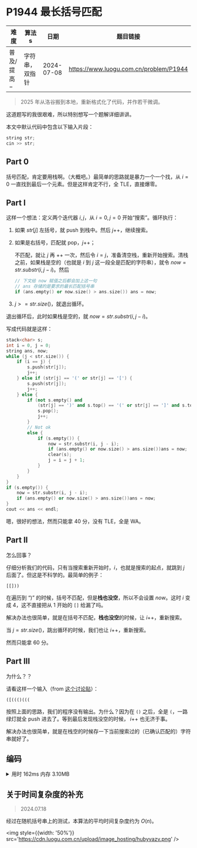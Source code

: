 # P1944 最长括号匹配
| 难度     | 算法s     | 日期         | 题目链接                                   |
| ------ | ------- | ---------- | -------------------------------------- |
| 普及/提高− | 字符串，双指针 | 2024-07-08 | https://www.luogu.com.cn/problem/P1944 |

> 2025 年从洛谷搬到本地，重新格式化了代码，并作若干微调。

这道题写的我很艰难，所以特别想写一个题解详细讲讲。

本文中默认代码中包含以下输入片段：

```cpp
string str;
cin >> str;
```

## Part 0

括号匹配，肯定要用栈啊。（大概吧。）最简单的思路就是暴力一个一个找，从 $i=0$ 一直找到最后一个元素。但是这样肯定不行，全 TLE，直接爆零。

## Part I

这样一个想法：定义两个迭代器 $i,j$，从 $i=0,j=0$ 开始“搜索”。循环执行：

1. 如果 $str[j]$ 左括号，就 push 到栈中。然后 $j$++，继续搜索。

2. 如果是右括号，匹配就 pop，$j$++；
   
    不匹配，就让 $j$ 再 ++ 一次，然后令 $i=j$，准备清空栈，重新开始搜索。清栈之前，如果栈是空的（也就是 $i$ 到 $j$ 这一段全是匹配的字符串），就令 $now=str.substr(i,j-i)$。然后
   
   ```cpp
   // 下文给 now 赋值之后都会加上这一句
   // ans 存储的是要求的最长匹配括号串
   if (ans.empty() or now.size() > ans.size()) ans = now;
   ```

3. $j>=str.size()$，就退出循环。

退出循环后，此时如果栈是空的，就 $now=str.substr(i,j-i)$。

写成代码就是这样：

```cpp
stack<char> s;
int i = 0, j = 0;
string ans, now;
while (j < str.size()) {
    if (i == j) {
        s.push(str[j]);
        j++;
    } else if (str[j] == '(' or str[j] == '[') {
        s.push(str[j]);
        j++;
    } else {
        if (not s.empty() and
            (str[j] == ')' and s.top() == '(' or str[j] == ']' and s.top() == '[')) {
            s.pop();
            j++;
        }
        // Not ok
        else {
            if (s.empty()) {
                now = str.substr(i, j - i);
                if (ans.empty() or now.size() > ans.size())ans = now;
                clear(s);
                j = i = j + 1;
            }
        }
    }
}
if (s.empty()) {
    now = str.substr(i, j - i);
    if (ans.empty() or now.size() > ans.size())ans = now;
}
cout << ans << endl;
```

嗯，很好的想法，然而只能拿 40 分，没有 $\text{TLE}$，全是 $\text{WA}$。

## Part II

怎么回事？

仔细分析我们的代码，只有当搜索重新开始时，$i$，也就是搜索的起点，就跳到 $j$ 后面了。但这是不科学的。最简单的例子：

```
[[]))
```

在遍历到 “)” 的时候，括号不匹配，但是**栈也没空**，所以不会设置 $now$。这时 $i$ 变成 $4$，这不直接把从 $1$ 开始的 `[]` 给漏了吗。

解决办法也很简单，就是在括号不匹配，**栈也没空**的时候，让 $i$++，重新搜索。

当 $j=str.size()$，跳出循环的时候，我们也让 $i$++，重新搜索。

然而只能拿 60 分。

## Part III

为什么？？

请看这样一个输入（from [这个讨论贴](https://www.luogu.com.cn/discuss/698850)）：

```
([((()(((
```

按照上面的思路，我们的程序没有输出。为什么？因为在 `()` 之后，全是 `(`，一路绿灯就全 push 进去了。等到最后发现栈没空的时候， $i$++ 也无济于事。

解决办法也很简单，就是在栈空的时候存一下当前搜索过的（已确认匹配的）字符串就好了。

## 编码

<details>

<summary>用时 162ms 内存 3.10MB</summary>

```cpp
#include <iostream>
#include <string>
#include <stack>
using namespace std;
// ( [ ( ] [ ( ) ] ] ( )
void clear(stack<char>& s) {
    while (not s.empty())s.pop();
}
int main() {
    string str;
    cin >> str;
    // I wanna an O(n) algorithm
    stack<char> s;// This problem you don't use stack, you can AC?
    int i = 0, j = 0;// Iterators, i for begin
    string ans, now;
loop:
    while (j < str.size()) {
        // Begin searching from i
        if (i == j) {
            s.push(str[j]);
            j++;
        }
        // Left bracket
        else if (str[j] == '(' or str[j] == '[') {
            s.push(str[j]);
            j++;
        }
        // Right bracket
        else {
            if (not s.empty() and
                (str[j] == ')' and s.top() == '(' or str[j] == ']' and s.top() == '[')) {
                s.pop();
                j++;
            }
            // Not ok
            else {
                if (s.empty()) {
                    now = str.substr(i, j - i);
                    if (ans.empty() or now.size() > ans.size())ans = now;
                    j = i = j + 1;
                } else {
                    clear(s);
                    i++;
                    j = i;
                    goto loop;
                }
            }
        }
        // If now stack is empty, save ok string first
        if (s.empty()) {
            now = str.substr(i, j - i);
            if (ans.empty() or now.size() > ans.size())ans = now;
        }
    }
    if (s.empty()) {
        now = str.substr(i, j - i);
        if (ans.empty() or now.size() > ans.size())ans = now;
    } else {
        clear(s);
        i++;
        j = i;
        goto loop;
    }
    cout << ans << endl;
    return 0;
}
```
</details>

## 关于时间复杂度的补充

> 2024.07.18

经过在随机括号串上的测试，本算法的平均时间复杂度约为 $O(n)$。

<img style={{width: '50%'}} src='https://cdn.luogu.com.cn/upload/image_hosting/hubyvazv.png' />
